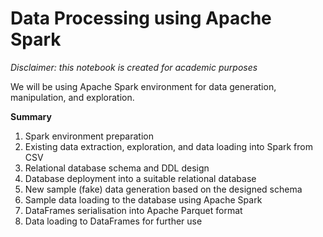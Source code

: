 # Data Processing using Apache Spark
*Disclaimer: this notebook is created for academic purposes*

We will be using Apache Spark environment for data generation, manipulation, and exploration.

**Summary**
1. Spark environment preparation
2. Existing data extraction, exploration, and data loading into Spark from CSV
3. Relational database schema and DDL design
4. Database deployment into a suitable relational database
5. New sample (fake) data generation based on the designed schema 
6. Sample data loading to the database using Apache Spark
7. DataFrames serialisation into Apache Parquet format
8. Data loading to DataFrames for further use 

